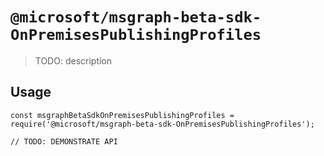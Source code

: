 # `@microsoft/msgraph-beta-sdk-OnPremisesPublishingProfiles`

> TODO: description

## Usage

```
const msgraphBetaSdkOnPremisesPublishingProfiles = require('@microsoft/msgraph-beta-sdk-OnPremisesPublishingProfiles');

// TODO: DEMONSTRATE API
```
